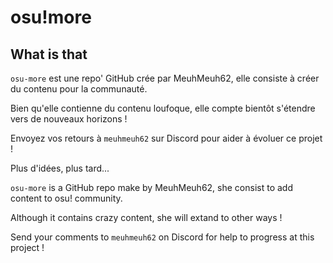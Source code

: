 # **osu!more**

## What is that

```osu-more``` est une repo' GitHub crée par MeuhMeuh62, elle consiste à créer du contenu pour la communauté.

Bien qu'elle contienne du contenu loufoque, elle compte bientôt s'étendre vers de nouveaux horizons !

Envoyez vos retours à ```meuhmeuh62``` sur Discord pour aider à évoluer ce projet !

Plus d'idées, plus tard...

```osu-more``` is a GitHub repo make by MeuhMeuh62, she consist to add content to osu! community.

Although it contains crazy content, she will extand to other ways !

Send your comments to ```meuhmeuh62``` on Discord for help to progress at this project !
